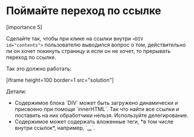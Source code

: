 # Поймайте переход по ссылке

[importance 5]

Сделайте так, чтобы при клике на ссылки внутри <code>&lt;DIV id="contents"&gt;</code> пользователю выводился вопрос о том, действительно ли он хочет покинуть страницу и если он не хочет, то прерывать переход по ссылке.

Так это должно работать:

[iframe height=100 border=1 src="solution"]

Детали:
<ul>
<li>Содержимое блока `DIV` может быть загружено динамически и присвоено при помощи  `innerHTML`. Так что найти все ссылки и поставить на них обработчики нельзя. Используйте делегирование.</li>
<li>Содержимое может содержать вложенные теги, *в том числе внутри ссылок*, например, `<a href=".."><i>...</i></a>`.</li>
</ul>



